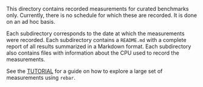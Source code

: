 This directory contains recorded measurements for curated benchmarks only.
Currently, there is no schedule for which these are recorded. It is done on an
ad hoc basis.

Each subdirectory corresponds to the date at which the measurements were
recorded. Each subdirectory contains a `README.md` with a complete report of
all results summarized in a Markdown format. Each subdirectory also contains
files with information about the CPU used to record the measurements.

See the [TUTORIAL](../../TUTORIAL.md) for a guide on how to explore a large set
of measurements using `rebar`.
